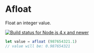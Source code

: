 # Afloat

Float an integer value.

[![Build status for Node.js 4.x and newer](https://github.com/sovpro/afloat/workflows/Node.js%204.x%20and%20newer%20/badge.svg?branch=master)](https://github.com/sovpro/afloat/commits/master)

```js
let value = afloat (987654321.1)
// value will be: 0.987654321
```
